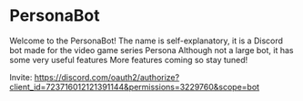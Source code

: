 # PersonaBot
Welcome to the PersonaBot! The name is self-explanatory, it is a Discord bot made for the video game series Persona Although not a large bot, it has some very useful features More features coming so stay tuned!

Invite: https://discord.com/oauth2/authorize?client_id=723716012121391144&permissions=3229760&scope=bot
